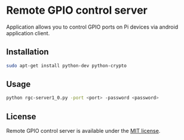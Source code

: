 # Remote GPIO control server
Application allows you to control GPIO ports on Pi devices via android application client.

## Installation
```bash
sudo apt-get install python-dev python-crypto
```

## Usage
```bash
python rgc-server1_0.py -port <port> -password <password>
```

## License
Remote GPIO control server is available under the [MIT license](http://opensource.org/licenses/MIT).
